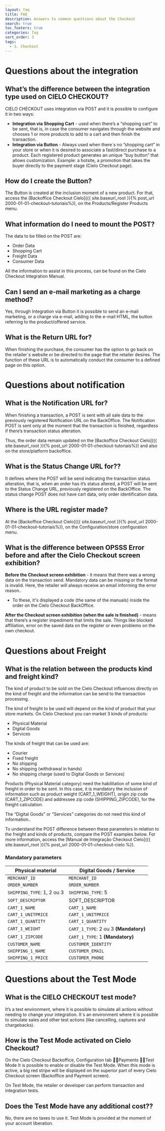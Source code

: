 ```yaml
---
layout: faq
title: FAQ
description: Answers to common questions about the Checkout
search: true
toc_footers: true
categories: faq
sort_order: 3
tags:
  - 3. Checkout
---
```


# Questions about the integration

## What’s the difference between the integration type used on CIELO CHECKOUT?

CIELO CHECKOUT uses integration via POST and it is possible to configure it in two ways:

- **Integration via Shopping Cart** - used when there’s a “shopping cart” to be sent, that is, in case the consumer navigates through the website and chooses 1 or more products to add to a cart and then finish the transaction.
- **Integration via Button** - Always used when there`s no ”shopping cart” in your store or when it is desired to associate a fast/direct purchase to a product. Each registered product generates an unique ”buy button” that allows customization. Example: a hotsite, a promotion that takes the buyer directly to the payment stage (Cielo Checkout page).

## How do I create the Button?

The Button is created at the inclusion moment of a new product. For that, access the [Backoffice Checkout Cielo]({{ site.baseurl_root }}{% post_url 2000-01-01-checkout-tutoriais%}), on the Products/Register Products menu.

## What information do I need to mount the POST?

The data to be filled on the POST are:

- Order Data
- Shopping Cart
- Freight Data
- Consumer Data

All the information to assist in this process, can be found on the Cielo Checkout Integration Manual.

## Can I send an e-mail marketing as a charge method?

Yes, through Integration via Button it is possible to send an e-mail marketing, or a charge via e-mail, adding to the e-mail HTML, the button referring to the product/offered service.

## What is the Return URL for?

When finishing the purchase, the consumer has the option to go back on the retailer`s website or be directed to the page that the retailer desires. The function of these URL is to automatically conduct the consumer to a defined page on this option.

# Questions about notification

## What is the Notification URL for?

When finishing a transaction, a POST is sent with all sale data to the previously registered Notification URL on the BackOffice. The Notification POST is sent only at the moment that the transaction is finished, regardless if there’s transaction status alteration.

Thus, the order data remain updated on the [Backoffice Checkout Cielo]({{ site.baseurl_root }}{% post_url 2000-01-01-checkout-tutoriais%}) and also on the store/platform backoffice.

## What is the Status Change URL for??

It defines where the POST will be send indicating the transaction status alteration, that is, when an order has it’s status altered, a POST will be sent to the Status Change URL, previously registered on the BackOffice. The status change POST does not have cart data, only order identification data.

## Where is the URL register made?

At the [Backoffice Checkout Cielo]({{ site.baseurl_root }}{% post_url 2000-01-01-checkout-tutoriais%}), on the Configuration/store configuration menu.

## What is the difference between OPSSS Error before and after the Cielo Checkout screen exhibition?

**Before the Checkout screen exhibition** - it means that there was a wrong data on the transaction send. Mandatory data can be missing or the format is invalid. Here, the retailer will always receive an email informing the error reason..

- To these, it's displayed a code (the same of the manuals) inside the order on the Cielo Checkout BackOffice.

**After the Checkout screen exhibition (when the sale is finished)** - means that there’s a register impediment that limits the sale. Things like blocked affiliation, error on the saved data on the register or even problems on the own checkout.

# Questions about Freight

## What is the relation between the products kind and freight kind?

The kind of product to be sold on the Cielo Checkout influences directly on the kind of freight and the information can be send to the transaction processing.

The kind of freight to be used will depend on the kind of product that your store markets. On Cielo Checkout you can market 3 kinds of products:

- Physical Material
- Digital Goods
- Services

The kinds of freight that can be used are:

- Courier
- Fixed freight
- No shipping
- No shipping (withdrawal in hands)
- No shipping charge (used to Digital Goods or Services)

Products (Physical Material category) need the habilitation of some kind of freight in order to be sent. In this case, it is mandatory the inclusion of information such as product weight (CART_1_WEIGHT), origin zip code (CART_1_ZIPCODE) and addressee zip code (SHIPPING_ZIPCODE), for the freight calculation.

The “Digital Goods” or “Services” categories do not need this kind of information..

To understand the POST difference between these parameters in relation to the freight and kinds of products, compare the POST examples below. For more information, access the [Manual de Integração Checkout Cielo]({{ site.baseurl_root }}{% post_url 2000-01-01-checkout-cielo %}).

### Mandatory parameters

| Physical material          | Digital Goods / Service               |
| -------------------------- | ------------------------------------- |
| `MERCHANT_ID`              | `MERCHANT_ID`                         |
| `ORDER_NUMBER`             | `ORDER_NUMBER`                        |
| `SHIPPING_TYPE`: 1, 2 ou 3 | `SHIPPING_TYPE`: 5                    |
| `SOFT_DESCRIPTOR`          | SOFT_DESCRIPTOR                       |
| `CART_1_NAME`              | `CART_1_NAME`                         |
| `CART_1_UNITPRICE`         | `CART_1_UNITPRICE`                    |
| `CART_1_QUANTITY`          | `CART_1_QUANTITY`                     |
| `CART_1_WEIGHT`            | `CART_1_TYPE`: 2 ou 3 **(Mandatory)** |
| `CART_1_ZIPCODE`           | `CART_1_TYPE`: 1 **(Mandatory)**      |
| `CUSTOMER_NAME`            | `CUSTOMER_IDENTITY`                   |
| `SHIPPING_1_NAME`          | `CUSTOMER_EMAIL`                      |
| `SHIPPING_1_PRICE`         | `CUSTOMER_PHONE`                      |

# Questions about the Test Mode

## What is the CIELO CHECKOUT test mode?

It’s a test environment, where it is possible to simulate all actions without needing to change your integration. It`s an environment where it is possible to simulate sales and other test actions (like cancelling, captures and chargebacks).

## How is the Test Mode activated on Cielo Checkout?

On the Cielo Checkout Backoffice, Configuration tab Payments Test Mode It is possible to enable or disable the Test Mode. When this mode is active, a big red stripe will be displayed on the superior part of every Cielo Checkout screen (Backoffice and Payment screen).

On Test Mode, the retailer or developer can perform transaction and integration tests.

## Does the Test Mode have any additional cost??

No, there are no taxes to use it. Test Mode is provided at the moment of your account liberation.
